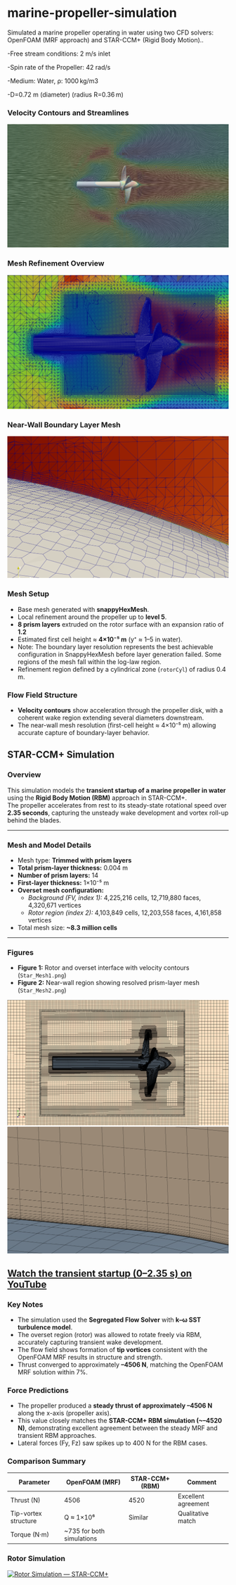 # marine-propeller-simulation
Simulated a marine propeller operating in water using two CFD solvers: OpenFOAM (MRF approach) and STAR-CCM+ (Rigid Body Motion)..

-Free stream conditions: 2 m/s inlet

-Spin rate of the Propeller: 42 rad/s

-Medium: Water, ρ: 1000 kg/m3

-D=0.72 m (diameter) (radius R=0.36 m)

### Velocity Contours and Streamlines
![Rotor Velocity Contours](Rotor_Contour.png)

### Mesh Refinement Overview
![Mesh Refinement Overview](Rotor_mesh1.png)

### Near-Wall Boundary Layer Mesh
![Near Wall Mesh](Rotor_mesh2.png)

### Mesh Setup
- Base mesh generated with **snappyHexMesh**.
- Local refinement around the propeller up to **level 5**.
- **8 prism layers** extruded on the rotor surface with an expansion ratio of **1.2**
- Estimated first cell height ≈ **4×10⁻⁵ m** (y⁺ ≈ 1–5 in water).
- Note: The boundary layer resolution represents the best achievable configuration in SnappyHexMesh before layer generation failed. Some regions of the mesh fall within the log-law region.
- Refinement region defined by a cylindrical zone (`rotorCyl`) of radius 0.4 m.

### Flow Field Structure
- **Velocity contours** show acceleration through the propeller disk, with a coherent wake region extending several diameters downstream.  
- The near-wall mesh resolution (first-cell height ≈ 4×10⁻⁵ m) allowing accurate capture of boundary-layer behavior.

## STAR-CCM+ Simulation

### Overview
This simulation models the **transient startup of a marine propeller in water** using the **Rigid Body Motion (RBM)** approach in STAR-CCM+.  
The propeller accelerates from rest to its steady-state rotational speed over **2.35 seconds**, capturing the unsteady wake development and vortex roll-up behind the blades.

---

### Mesh and Model Details
- Mesh type: **Trimmed with prism layers**
- **Total prism-layer thickness:** 0.004 m  
- **Number of prism layers:** 14  
- **First-layer thickness:** 1×10⁻⁵ m
- **Overset mesh configuration:**
  - *Background (FV, index 1):* 4,225,216 cells, 12,719,880 faces, 4,320,671 vertices  
  - *Rotor region (index 2):* 4,103,849 cells, 12,203,558 faces, 4,161,858 vertices  
- Total mesh size: **~8.3 million cells**

---

### Figures
- **Figure 1:** Rotor and overset interface with velocity contours (`Star_Mesh1.png`)  
- **Figure 2:** Near-wall region showing resolved prism-layer mesh (`Star_Mesh2.png`)

![Rotor and Overset Mesh](Star_Mesh1.png)
![Near-Wall Mesh Detail](Star_Mesh2.png)

[Watch the transient startup (0–2.35 s) on YouTube](https://www.youtube.com/watch?v=R2ZKZAD3UWo)
---

### Key Notes
- The simulation used the **Segregated Flow Solver** with **k–ω SST turbulence model**.  
- The overset region (rotor) was allowed to rotate freely via RBM, accurately capturing transient wake development.  
- The flow field shows formation of **tip vortices** consistent with the OpenFOAM MRF results in structure and strength.  
- Thrust converged to approximately **–4506 N**, matching the OpenFOAM MRF solution within 7%.

### Force Predictions
- The propeller produced a **steady thrust of approximately –4506 N** along the x-axis (propeller axis).  
- This value closely matches the **STAR-CCM+ RBM simulation (~–4520 N)**, demonstrating excellent agreement between the steady MRF and transient RBM approaches.  
- Lateral forces (Fy, Fz) saw spikes up to 400 N for the RBM cases.  

### Comparison Summary
| Parameter | OpenFOAM (MRF) | STAR-CCM+ (RBM) | Comment |
|------------|----------------|-----------------|----------|
| Thrust (N) | 4506 | 4520 | Excellent agreement |
| Tip-vortex structure | Q ≈ 1×10⁶ | Similar | Qualitative match |
Torque (N·m) | ~735 for both simulations

### Rotor Simulation
[![Rotor Simulation — STAR-CCM+](https://img.youtube.com/vi/R2ZKZAD3UWo/hqdefault.jpg)](https://www.youtube.com/watch?v=R2ZKZAD3UWo "Play on YouTube")



